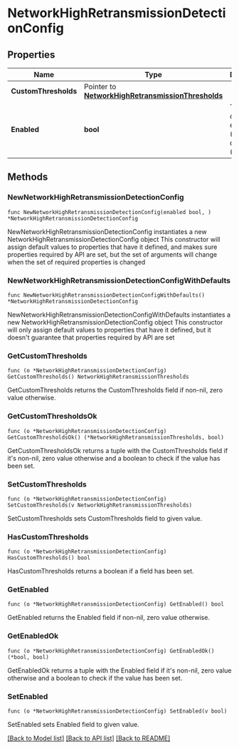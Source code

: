 # NetworkHighRetransmissionDetectionConfig

## Properties

Name | Type | Description | Notes
------------ | ------------- | ------------- | -------------
**CustomThresholds** | Pointer to [**NetworkHighRetransmissionThresholds**](NetworkHighRetransmissionThresholds.md) |  | [optional] 
**Enabled** | **bool** | The detection is enabled (&#x60;true&#x60;) or disabled (&#x60;false&#x60;). | 

## Methods

### NewNetworkHighRetransmissionDetectionConfig

`func NewNetworkHighRetransmissionDetectionConfig(enabled bool, ) *NetworkHighRetransmissionDetectionConfig`

NewNetworkHighRetransmissionDetectionConfig instantiates a new NetworkHighRetransmissionDetectionConfig object
This constructor will assign default values to properties that have it defined,
and makes sure properties required by API are set, but the set of arguments
will change when the set of required properties is changed

### NewNetworkHighRetransmissionDetectionConfigWithDefaults

`func NewNetworkHighRetransmissionDetectionConfigWithDefaults() *NetworkHighRetransmissionDetectionConfig`

NewNetworkHighRetransmissionDetectionConfigWithDefaults instantiates a new NetworkHighRetransmissionDetectionConfig object
This constructor will only assign default values to properties that have it defined,
but it doesn't guarantee that properties required by API are set

### GetCustomThresholds

`func (o *NetworkHighRetransmissionDetectionConfig) GetCustomThresholds() NetworkHighRetransmissionThresholds`

GetCustomThresholds returns the CustomThresholds field if non-nil, zero value otherwise.

### GetCustomThresholdsOk

`func (o *NetworkHighRetransmissionDetectionConfig) GetCustomThresholdsOk() (*NetworkHighRetransmissionThresholds, bool)`

GetCustomThresholdsOk returns a tuple with the CustomThresholds field if it's non-nil, zero value otherwise
and a boolean to check if the value has been set.

### SetCustomThresholds

`func (o *NetworkHighRetransmissionDetectionConfig) SetCustomThresholds(v NetworkHighRetransmissionThresholds)`

SetCustomThresholds sets CustomThresholds field to given value.

### HasCustomThresholds

`func (o *NetworkHighRetransmissionDetectionConfig) HasCustomThresholds() bool`

HasCustomThresholds returns a boolean if a field has been set.

### GetEnabled

`func (o *NetworkHighRetransmissionDetectionConfig) GetEnabled() bool`

GetEnabled returns the Enabled field if non-nil, zero value otherwise.

### GetEnabledOk

`func (o *NetworkHighRetransmissionDetectionConfig) GetEnabledOk() (*bool, bool)`

GetEnabledOk returns a tuple with the Enabled field if it's non-nil, zero value otherwise
and a boolean to check if the value has been set.

### SetEnabled

`func (o *NetworkHighRetransmissionDetectionConfig) SetEnabled(v bool)`

SetEnabled sets Enabled field to given value.



[[Back to Model list]](../README.md#documentation-for-models) [[Back to API list]](../README.md#documentation-for-api-endpoints) [[Back to README]](../README.md)



